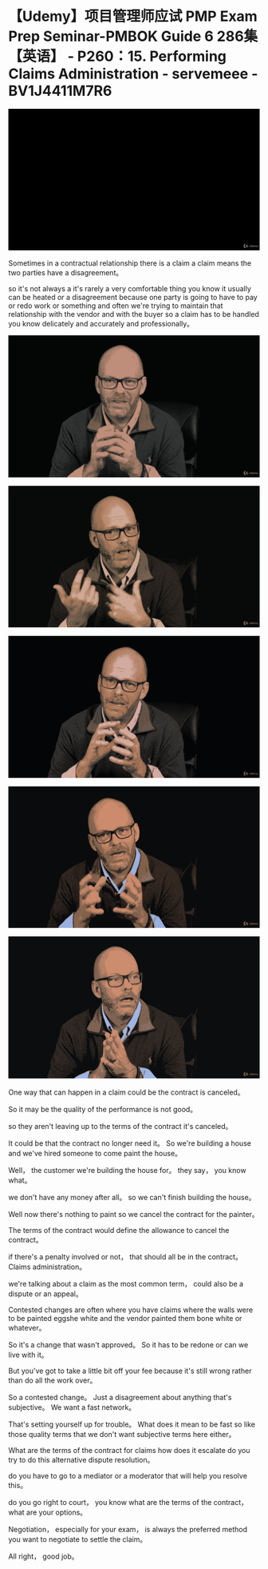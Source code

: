 # 【Udemy】项目管理师应试 PMP Exam Prep Seminar-PMBOK Guide 6  286集【英语】 - P260：15. Performing Claims Administration - servemeee - BV1J4411M7R6

![](img/c493d34cea9b291cfbbd4e95be2f4ad5_0.png)

Sometimes in a contractual relationship there is a claim a claim means the two parties have a disagreement。

 so it's not always a it's rarely a very comfortable thing you know it usually can be heated or a disagreement because one party is going to have to pay or redo work or something and often we're trying to maintain that relationship with the vendor and with the buyer so a claim has to be handled you know delicately and accurately and professionally。



![](img/c493d34cea9b291cfbbd4e95be2f4ad5_2.png)

![](img/c493d34cea9b291cfbbd4e95be2f4ad5_3.png)

![](img/c493d34cea9b291cfbbd4e95be2f4ad5_4.png)

![](img/c493d34cea9b291cfbbd4e95be2f4ad5_5.png)

![](img/c493d34cea9b291cfbbd4e95be2f4ad5_6.png)

One way that can happen in a claim could be the contract is canceled。

 So it may be the quality of the performance is not good。

 so they aren't leaving up to the terms of the contract it's canceled。

 It could be that the contract no longer need it。 So we're building a house and we've hired someone to come paint the house。

 Well， the customer we're building the house for。 they say， you know what。

 we don't have any money after all。 so we can't finish building the house。

 Well now there's nothing to paint so we cancel the contract for the painter。

The terms of the contract would define the allowance to cancel the contract。

 if there's a penalty involved or not， that should all be in the contract。Claims administration。

 we're talking about a claim as the most common term， could also be a dispute or an appeal。

Contested changes are often where you have claims where the walls were to be painted eggshe white and the vendor painted them bone white or whatever。

 So it's a change that wasn't approved。 So it has to be redone or can we live with it。

 But you've got to take a little bit off your fee because it's still wrong rather than do all the work over。

 So a contested change。 Just a disagreement about anything that's subjective。 We want a fast network。

That's setting yourself up for trouble。 What does it mean to be fast so like those quality terms that we don't want subjective terms here either。

What are the terms of the contract for claims how does it escalate do you try to do this alternative dispute resolution。

 do you have to go to a mediator or a moderator that will help you resolve this。

 do you go right to court， you know what are the terms of the contract， what are your options。

Negotiation， especially for your exam， is always the preferred method you want to negotiate to settle the claim。

All right， good job。